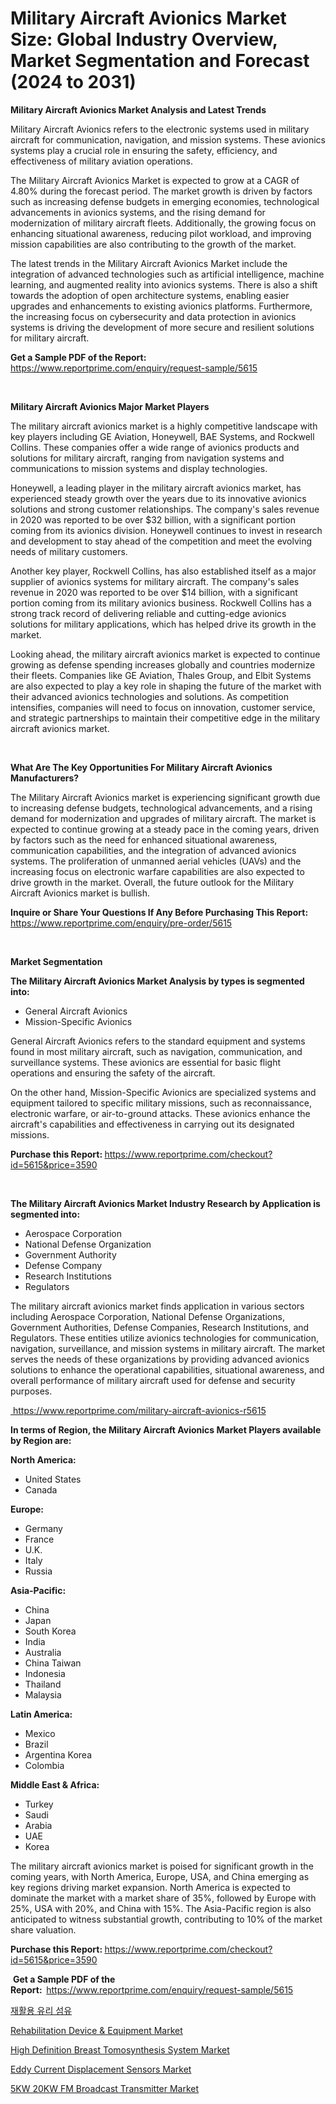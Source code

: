 <p><h1>Military Aircraft Avionics Market Size: Global Industry Overview, Market Segmentation and Forecast (2024 to 2031)</h1></p><p><strong>Military Aircraft Avionics Market Analysis and Latest Trends</strong></p>
<p><p>Military Aircraft Avionics refers to the electronic systems used in military aircraft for communication, navigation, and mission systems. These avionics systems play a crucial role in ensuring the safety, efficiency, and effectiveness of military aviation operations.</p><p>The Military Aircraft Avionics Market is expected to grow at a CAGR of 4.80% during the forecast period. The market growth is driven by factors such as increasing defense budgets in emerging economies, technological advancements in avionics systems, and the rising demand for modernization of military aircraft fleets. Additionally, the growing focus on enhancing situational awareness, reducing pilot workload, and improving mission capabilities are also contributing to the growth of the market.</p><p>The latest trends in the Military Aircraft Avionics Market include the integration of advanced technologies such as artificial intelligence, machine learning, and augmented reality into avionics systems. There is also a shift towards the adoption of open architecture systems, enabling easier upgrades and enhancements to existing avionics platforms. Furthermore, the increasing focus on cybersecurity and data protection in avionics systems is driving the development of more secure and resilient solutions for military aircraft.</p></p>
<p><strong>Get a Sample PDF of the Report:&nbsp;</strong> <a href="https://www.reportprime.com/enquiry/request-sample/5615">https://www.reportprime.com/enquiry/request-sample/5615</a></p>
<p>&nbsp;</p>
<p><strong>Military Aircraft Avionics Major Market Players</strong></p>
<p><p>The military aircraft avionics market is a highly competitive landscape with key players including GE Aviation, Honeywell, BAE Systems, and Rockwell Collins. These companies offer a wide range of avionics products and solutions for military aircraft, ranging from navigation systems and communications to mission systems and display technologies.</p><p>Honeywell, a leading player in the military aircraft avionics market, has experienced steady growth over the years due to its innovative avionics solutions and strong customer relationships. The company's sales revenue in 2020 was reported to be over $32 billion, with a significant portion coming from its avionics division. Honeywell continues to invest in research and development to stay ahead of the competition and meet the evolving needs of military customers.</p><p>Another key player, Rockwell Collins, has also established itself as a major supplier of avionics systems for military aircraft. The company's sales revenue in 2020 was reported to be over $14 billion, with a significant portion coming from its military avionics business. Rockwell Collins has a strong track record of delivering reliable and cutting-edge avionics solutions for military applications, which has helped drive its growth in the market.</p><p>Looking ahead, the military aircraft avionics market is expected to continue growing as defense spending increases globally and countries modernize their fleets. Companies like GE Aviation, Thales Group, and Elbit Systems are also expected to play a key role in shaping the future of the market with their advanced avionics technologies and solutions. As competition intensifies, companies will need to focus on innovation, customer service, and strategic partnerships to maintain their competitive edge in the military aircraft avionics market.</p></p>
<p>&nbsp;</p>
<p><strong>What Are The Key Opportunities For Military Aircraft Avionics Manufacturers?</strong></p>
<p><p>The Military Aircraft Avionics market is experiencing significant growth due to increasing defense budgets, technological advancements, and a rising demand for modernization and upgrades of military aircraft. The market is expected to continue growing at a steady pace in the coming years, driven by factors such as the need for enhanced situational awareness, communication capabilities, and the integration of advanced avionics systems. The proliferation of unmanned aerial vehicles (UAVs) and the increasing focus on electronic warfare capabilities are also expected to drive growth in the market. Overall, the future outlook for the Military Aircraft Avionics market is bullish.</p></p>
<p><strong>Inquire or Share Your Questions If Any Before Purchasing This Report:</strong> <a href="https://www.reportprime.com/enquiry/pre-order/5615">https://www.reportprime.com/enquiry/pre-order/5615</a></p>
<p>&nbsp;</p>
<p><strong>Market Segmentation</strong></p>
<p><strong>The Military Aircraft Avionics Market Analysis by types is segmented into:</strong></p>
<p><ul><li>General Aircraft Avionics</li><li>Mission-Specific Avionics</li></ul></p>
<p><p>General Aircraft Avionics refers to the standard equipment and systems found in most military aircraft, such as navigation, communication, and surveillance systems. These avionics are essential for basic flight operations and ensuring the safety of the aircraft.</p><p>On the other hand, Mission-Specific Avionics are specialized systems and equipment tailored to specific military missions, such as reconnaissance, electronic warfare, or air-to-ground attacks. These avionics enhance the aircraft's capabilities and effectiveness in carrying out its designated missions.</p></p>
<p><strong>Purchase this Report:&nbsp;</strong><a href="https://www.reportprime.com/checkout?id=5615&price=3590">https://www.reportprime.com/checkout?id=5615&price=3590</a></p>
<p>&nbsp;</p>
<p><strong>The Military Aircraft Avionics Market Industry Research by Application is segmented into:</strong></p>
<p><ul><li>Aerospace Corporation</li><li>National Defense Organization</li><li>Government Authority</li><li>Defense Company</li><li>Research Institutions</li><li>Regulators</li></ul></p>
<p><p>The military aircraft avionics market finds application in various sectors including Aerospace Corporation, National Defense Organizations, Government Authorities, Defense Companies, Research Institutions, and Regulators. These entities utilize avionics technologies for communication, navigation, surveillance, and mission systems in military aircraft. The market serves the needs of these organizations by providing advanced avionics solutions to enhance the operational capabilities, situational awareness, and overall performance of military aircraft used for defense and security purposes.</p></p>
<p><a href="https://www.reportprime.com/military-aircraft-avionics-r5615">&nbsp;https://www.reportprime.com/military-aircraft-avionics-r5615</a></p>
<p><strong>In terms of Region, the Military Aircraft Avionics Market Players available by Region are:</strong></p>
<p>
    <p> <strong> North America: </strong>
        <ul>
            <li>United States</li>
            <li>Canada</li>
        </ul>
        </p> 
    <p> <strong> Europe: </strong>
        <ul>
            <li>Germany</li>
            <li>France</li>
            <li>U.K.</li>
            <li>Italy</li>
            <li>Russia</li>
        </ul>
        </p> 
    <p> <strong> Asia-Pacific: </strong>
        <ul>
            <li>China</li>
            <li>Japan</li>
            <li>South Korea</li>
            <li>India</li>
            <li>Australia</li>
            <li>China Taiwan</li>
            <li>Indonesia</li>
            <li>Thailand</li>
            <li>Malaysia</li>
        </ul>
        </p> 
    <p> <strong> Latin America: </strong>
        <ul>
            <li>Mexico</li>
            <li>Brazil</li>
            <li>Argentina Korea</li>
            <li>Colombia</li>
        </ul>
        </p> 
    <p> <strong> Middle East & Africa: </strong>
        <ul>
            <li>Turkey</li>
            <li>Saudi</li>
            <li>Arabia</li>
            <li>UAE</li>
            <li>Korea</li>
        </ul>
    </p>
    </p>
<p><p>The military aircraft avionics market is poised for significant growth in the coming years, with North America, Europe, USA, and China emerging as key regions driving market expansion. North America is expected to dominate the market with a market share of 35%, followed by Europe with 25%, USA with 20%, and China with 15%. The Asia-Pacific region is also anticipated to witness substantial growth, contributing to 10% of the market share valuation.</p></p>
<p><strong>Purchase this Report: </strong><a href="https://www.reportprime.com/checkout?id=5615&price=3590">https://www.reportprime.com/checkout?id=5615&price=3590</a></p>
<p>&nbsp;<strong>Get a Sample PDF of the Report:&nbsp;&nbsp;</strong><a href="https://www.reportprime.com/enquiry/request-sample/5615">https://www.reportprime.com/enquiry/request-sample/5615</a></p>
<p><strong></strong></p>
<p><p><a href="https://github.com/mithunmistry2258/Market-Research-Report-List-1/blob/main/485083660008.md">재활용 유리 섬유</a></p><p><a href="https://issuu.com/reportprime-2/docs/rehabilitation-device-equipment-market-size-2030.p">Rehabilitation Device & Equipment Market</a></p><p><a href="https://issuu.com/reportprime-2/docs/high-definition-breast-tomosynthesis-system-market">High Definition Breast Tomosynthesis System Market</a></p><p><a href="https://github.com/nigngrjl95/Market-Research-Report-List-1/blob/main/eddy-current-displacement-sensors-market.md">Eddy Current Displacement Sensors Market</a></p><p><a href="https://github.com/ayamgoreng5458/Market-Research-Report-List-1/blob/main/5kw-20kw-fm-broadcast-transmitter-market.md">5KW 20KW FM Broadcast Transmitter Market</a></p></p>